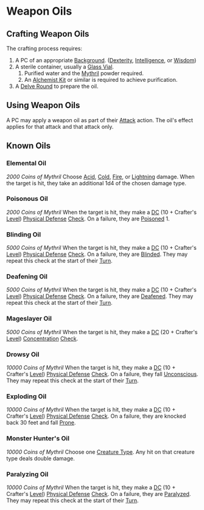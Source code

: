 # Weapon Oils

## Crafting Weapon Oils

The crafting process requires:

1. A PC of an appropriate [Background](../../Player%20Characters/Backgrounds/Background.md). ([Dexterity](../../Player%20Characters/The%20Ability%20Scores/Dexterity.md), [Intelligence](../../Player%20Characters/The%20Ability%20Scores/Intelligence.md), or [Wisdom](../../Player%20Characters/The%20Ability%20Scores/Wisdom.md))
2. A sterile container, usually a [Glass Vial](../../Items%20and%20Gear/Gear/10%20Coins/Glass%20Vial.md).
	1. Purified water and the [Mythril](../Spellcasting/Mythril.md) powder required.
	2. An [Alchemist Kit](../../Items%20and%20Gear/Gear/50%20Coins/Alchemist%20Kit.md) or similar is required to achieve purification.
3. A [Delve Round](../../Game%20Procedures/Core%20Procedures/Round.md#Delve%20Round) to prepare the oil.

## Using Weapon Oils

A PC may apply a weapon oil as part of their [Attack](../../Game%20Procedures/Combat/Attack.md) action. The oil's effect applies for that attack and that attack only.

## Known Oils

### Elemental Oil

*2000 Coins of Mythril*
Choose [Acid](../../Game%20Procedures/Combat/Damage%20Types/Acid.md), [Cold](../../Game%20Procedures/Combat/Damage%20Types/Cold.md), [Fire](../../Game%20Procedures/Combat/Damage%20Types/Fire.md), or [Lightning](../../Game%20Procedures/Combat/Damage%20Types/Lightning.md) damage. When the target is hit, they take an additional 1d4 of the chosen damage type.

### Poisonous Oil

*2000 Coins of Mythril*
When the target is hit, they make a [DC](../../Game%20Procedures/Core%20Procedures/DC.md) (10 + Crafter's [Level](../../Player%20Characters/Derived%20Statistics/Level.md)) [Physical Defense](../../Player%20Characters/Derived%20Statistics/Physical%20Defense.md) [Check](../../Game%20Procedures/Core%20Procedures/Check.md). On a failure, they are [Poisoned](../../Game%20Procedures/Conditions/Poisoned.md) 1.

### Blinding Oil

*5000 Coins of Mythril*
When the target is hit, they make a [DC](../../Game%20Procedures/Core%20Procedures/DC.md) (10 + Crafter's [Level](../../Player%20Characters/Derived%20Statistics/Level.md)) [Physical Defense](../../Player%20Characters/Derived%20Statistics/Physical%20Defense.md) [Check](../../Game%20Procedures/Core%20Procedures/Check.md). On a failure, they are [Blinded](../../Game%20Procedures/Conditions/Blinded.md). They may repeat this check at the start of their [Turn](../../Game%20Procedures/Core%20Procedures/Turn.md).

### Deafening Oil

*5000 Coins of Mythril*
When the target is hit, they make a [DC](../../Game%20Procedures/Core%20Procedures/DC.md) (10 + Crafter's [Level](../../Player%20Characters/Derived%20Statistics/Level.md)) [Physical Defense](../../Player%20Characters/Derived%20Statistics/Physical%20Defense.md) [Check](../../Game%20Procedures/Core%20Procedures/Check.md). On a failure, they are [Deafened](../../Game%20Procedures/Conditions/Deafened.md). They may repeat this check at the start of their [Turn](../../Game%20Procedures/Core%20Procedures/Turn.md).

### Mageslayer Oil

*5000 Coins of Mythril*
When the target is hit, they make a [DC](../../Game%20Procedures/Core%20Procedures/DC.md) (20 + Crafter's [Level](../../Player%20Characters/Derived%20Statistics/Level.md)) [Concentration](../Spells/Concentration.md) [Check](../../Game%20Procedures/Core%20Procedures/Check.md).

### Drowsy Oil

*10000 Coins of Mythril*
When the target is hit, they make a [DC](../../Game%20Procedures/Core%20Procedures/DC.md) (10 + Crafter's [Level](../../Player%20Characters/Derived%20Statistics/Level.md)) [Physical Defense](../../Player%20Characters/Derived%20Statistics/Physical%20Defense.md) [Check](../../Game%20Procedures/Core%20Procedures/Check.md). On a failure, they fall [Unconscious](../../Game%20Procedures/Conditions/Unconscious.md). They may repeat this check at the start of their [Turn](../../Game%20Procedures/Core%20Procedures/Turn.md).

### Exploding Oil

*10000 Coins of Mythril*
When the target is hit, they make a [DC](../../Game%20Procedures/Core%20Procedures/DC.md) (10 + Crafter's [Level](../../Player%20Characters/Derived%20Statistics/Level.md)) [Physical Defense](../../Player%20Characters/Derived%20Statistics/Physical%20Defense.md) [Check](../../Game%20Procedures/Core%20Procedures/Check.md). On a failure, they are knocked back 30 feet and fall [Prone](../../Game%20Procedures/Conditions/Prone.md).

### Monster Hunter's Oil

*10000 Coins of Mythril*
Choose one [Creature Type](../../Resources%20for%20GMs/Creatures/Creature%20Types/{Creature%20Types}.md). Any hit on that creature type deals double damage.

### Paralyzing Oil

*10000 Coins of Mythril*
When the target is hit, they make a [DC](../../Game%20Procedures/Core%20Procedures/DC.md) (10 + Crafter's [Level](../../Player%20Characters/Derived%20Statistics/Level.md)) [Physical Defense](../../Player%20Characters/Derived%20Statistics/Physical%20Defense.md) [Check](../../Game%20Procedures/Core%20Procedures/Check.md). On a failure, they are [Paralyzed](../../Game%20Procedures/Conditions/Paralyzed.md). They may repeat this check at the start of their [Turn](../../Game%20Procedures/Core%20Procedures/Turn.md).
